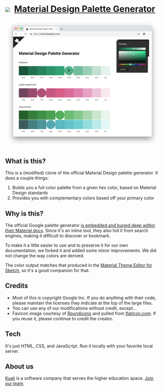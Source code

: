 # [<img src="favicon.ico" width="25px" />](https://materialpalettes.com) &nbsp;[Material Design Palette Generator](https://materialpalettes.com)

<img src="/images/screenshot.png" />

## What is this?

This is a (modified) clone of the official Material Design palette generator. It does a couple things:

1. Builds you a full color palette from a given hex color, based on Material Design standards
2. Provides you with complementary colors based off your primary color

## Why is this?

The official Google palette generator [is embedded and buried deep within their Material docs](https://material.io/design/color/the-color-system.html#tools-for-picking-colors). Since it's an inline tool, they also hid it from search engines, making it difficult to discover or bookmark.

To make it a little easier to use and to preserve it for our own documentation, we forked it and added some minor improvements. We did not change the way colors are derived.

The color output matches that produced in the [Material Theme Editor for Sketch](https://material.io/tools/theme-editor/), so it's a good companion for that.

## Credits

- Most of this is copyright Google Inc. If you do anything with their code, please maintain the licenses they indicate at the top of the large files.
- You can use any of our modifications without credit, except...
- Favicon image courtesy of [Roundicons](https://roundicons.com/) and pulled from [flaticon.com](https://flaticon.com). If you reuse it, please continue to credit the creator.

## Tech

It's just HTML, CSS, and JavaScript. Run it locally with your favorite local server.

## About us

[Kuali](https://kuali.co) is a software company that serves the higher education space. [Join our team](https://jobs.kuali.co).
